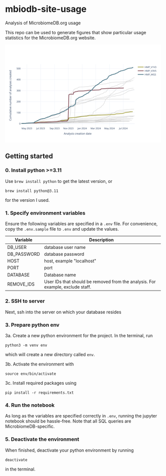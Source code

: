 # mbiodb-site-usage
Analysis of MicrobiomeDB.org usage


This repo can be used to generate figures that show particular usage statistics for the MicrobiomeDB.org website. 

![Usage of curated studies over time](./images/HMP_analyses.svg)



## Getting started

### 0. Install python >=3.11
Use ```brew install python``` to get the latest version, or 

```
brew install python@3.11
```

for the version I used.

### 1. Specify environment variables
Ensure the following variables are specified in a `.env` file. For convenience, copy the `.env.sample` file to `.env` and update the values.

<!-- Table of variables -->
| Variable | Description |
|----------|-------------|
| DB_USER     | database user name |
| DB_PASSWORD     | database password |
| HOST     | host, example "localhost" |
| PORT     | port |
| DATABASE     | Database name |
| REMOVE_IDS     | User IDs that should be removed from the analysis. For example, exclude staff. |


### 2. SSH to server
Next, ssh into the server on which your database resides

### 3. Prepare python env

3a. Create a new python environment for the project. In the terminal, run

```
python3 -m venv env
```

which will create a new directory called `env`. 

3b. Activate the environment with

```
source env/bin/activate
```

3c. Install required packages using

```
pip install -r requirements.txt
```


### 4. Run the notebook
As long as the variables are specified correctly in `.env`, running the jupyter notebook should be hassle-free. Note that all SQL queries are MicrobiomeDB-specific.


### 5. Deactivate the environment
When finished, deactivate your python environment by running 
```
deactivate
```
in the terminal.

